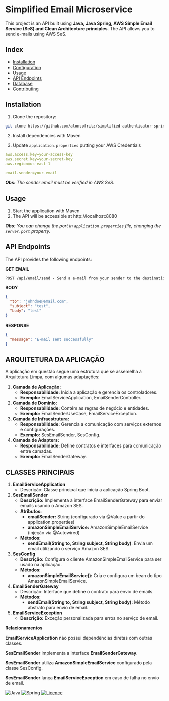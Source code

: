 # Simplified Email Microservice

This project is an API built using **Java, Java Spring, AWS Simple Email Service (SeS) and Clean Architecture principles**. The API allows you to send e-mails using AWS SeS.

## Index

- [Installation](#installation)
- [Configuration](#configuration)
- [Usage](#usage)
- [API Endpoints](#api-endpoints)
- [Database](#database)
- [Contributing](#contributing)

## Installation

1. Clone the repository:

```bash
git clone https://github.com/alonsofritz/simplified-authenticator-spring.git
```

2. Install dependencies with Maven


3. Update `application.properties` putting your AWS Credentials

```yaml
aws.access.key=your-access-key
aws.secret.key=your-secret-key
aws.region=us-east-1

email.sender=your-email
```
_**Obs:** The sender email must be verified in AWS SeS._
## Usage

1. Start the application with Maven
2. The API will be accessible at http://localhost:8080

_**Obs:** You can change the port in `application.properties` file, changing the `server.port` property._

## API Endpoints
The API provides the following endpoints:

**GET EMAIL**
```markdown
POST /api/email/send - Send a e-mail from your sender to the destination
```

**BODY**
```json
{
  "to": "johndoe@email.com",
  "subject": "test",
  "body": "test"
}
```

**RESPONSE**
```json
{
  "message": "E-mail sent successfully"
}
```

## ARQUITETURA DA APLICAÇÃO
A aplicação em questão segue uma estrutura que se assemelha à Arquitetura Limpa, com algumas adaptações:  
1. **Camada de Aplicação:**  
   - **Responsabilidade:** Inicia a aplicação e gerencia os controladores.
   - **Exemplo:** EmailServiceApplication, EmailSenderController.
2. **Camada de Domínio:**  
   - **Responsabilidade:** Contém as regras de negócio e entidades.
   - **Exemplo:** EmailSenderUseCase, EmailServiceException.
3. **Camada de Infraestrutura:**  
   - **Responsabilidade:** Gerencia a comunicação com serviços externos e configurações.
   - **Exemplo:** SesEmailSender, SesConfig.
4. **Camada de Adapters:**  
   - **Responsabilidade:** Define contratos e interfaces para comunicação entre camadas.
   - **Exemplo:** EmailSenderGateway.

## CLASSES PRINCIPAIS
1. **EmailServiceApplication**  
   - Descrição: Classe principal que inicia a aplicação Spring Boot.
2. **SesEmailSender**  
   - **Descrição:** Implementa a interface EmailSenderGateway para enviar emails usando o Amazon SES.
   - **Atributos:**
     - **emailSender:** String (configurado via @Value a partir do application.properties)
     - **amazonSimpleEmailService:** AmazonSimpleEmailService (injeção via @Autowired)
   - **Métodos:**
     - **sendEmail(String to, String subject, String body)**: Envia um email utilizando o serviço Amazon SES.
3. **SesConfig**  
   - **Descrição:** Configura o cliente AmazonSimpleEmailService para ser usado na aplicação.
   - **Métodos:**
     - **amazonSimpleEmailService():** Cria e configura um bean do tipo AmazonSimpleEmailService.
4. **EmailSenderGateway**  
   - Descrição: Interface que define o contrato para envio de emails.
   - **Métodos:**
     - **sendEmail(String to, String subject, String body):** Método abstrato para envio de email.
5. **EmailServiceException**
   - **Descrição:** Exceção personalizada para erros no serviço de email.

**Relacionamentos**

**EmailServiceApplication** não possui dependências diretas com outras classes.

**SesEmailSender** implementa a interface **EmailSenderGateway**.

**SesEmailSender** utiliza **AmazonSimpleEmailService** configurado pela classe SesConfig.

**SesEmailSender** lança **EmailServiceException** em caso de falha no envio de email.

 ![Java](https://img.shields.io/badge/java-%23ED8B00.svg?style=for-the-badge&logo=openjdk&logoColor=white)
 ![Spring](https://img.shields.io/badge/spring-%236DB33F.svg?style=for-the-badge&logo=spring&logoColor=white)
 [![Licence](https://img.shields.io/github/license/Ileriayo/markdown-badges?style=for-the-badge)](./LICENSE)

